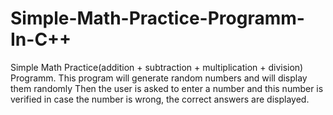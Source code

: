 # Simple-Math-Practice-Programm-In-C++
Simple Math Practice(addition + subtraction + multiplication + division) Programm.
This program will generate random numbers and will display them randomly
Then the user is asked to enter a number and this number is verified in case the number is wrong, the correct answers are displayed.
